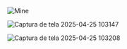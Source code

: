 ![Mine](https://github.com/user-attachments/assets/d056ffa8-c19f-4b86-b8c3-e83c34327f05)

![Captura de tela 2025-04-25 103147](https://github.com/user-attachments/assets/4dedd519-36c3-401c-b501-e849c692b99d)

![Captura de tela 2025-04-25 103208](https://github.com/user-attachments/assets/16772bfb-7ced-48b7-9d8f-18843ee1c386)
